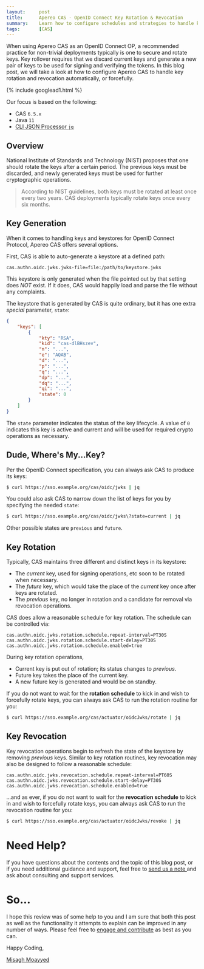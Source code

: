 ```yaml
---
layout:     post
title:      Apereo CAS - OpenID Connect Key Rotation & Revocation
summary:    Learn how to configure schedules and strategies to handle key rollover, rotation, and revocation for keys used by OpenID Connect's keystore.
tags:       [CAS]
---
```


When using Apereo CAS as an OpenID Connect OP, a recommended practice for non-trivial deployments typically is one to secure and rotate keys. Key rollover requires that we discard current keys and generate a new pair of keys to be used for signing and verifying the tokens. In this blog post, we will take a look at how to configure Apereo CAS to handle key rotation and revocation automatically, or forcefully.

{% include googlead1.html  %}

Our focus is based on the following:

- CAS `6.5.x`
- Java `11`
- [CLI JSON Processor `jq`](https://stedolan.github.io/jq/)

## Overview

National Institute of Standards and Technology (NIST) proposes that one should rotate the keys after a certain period. The previous keys must be discarded, 
and newly generated keys must be used for further cryptographic operations. 

> According to NIST guidelines, both keys must be rotated at least once every two years. CAS deployments typically rotate keys once every six months.

## Key Generation

When it comes to handling keys and keystores for OpenID Connect Protocol, Apereo CAS offers several options. 

First, CAS is able to auto-generate a keystore at a defined path:

```properties
cas.authn.oidc.jwks.jwks-file=file:/path/to/keystore.jwks
```

This keystore is only generated when the file pointed out by that setting does *NOT* exist. If it does, CAS would happily load and parse the file without any complaints.

The keystore that is generated by CAS is quite ordinary, but it has one extra *special* parameter, `state`:

```json
{
    "keys": [
        {
            "kty": "RSA",
            "kid": "cas-dlBHszev",
            "n": "...",
            "e": "AQAB",
            "d": "...",
            "p": "...",
            "q": "...",
            "dp": "...",
            "dq": "...",
            "qi": "...",
            "state": 0
        }
    ]
}
```

The `state` parameter indicates the status of the key lifecycle. A value of `0` indicates this key is active and current and will be used for required crypto operations as necessary. 

## Dude, Where's My...Key?

Per the OpenID Connect specification, you can always ask CAS to produce its keys:

```bash
$ curl https://sso.example.org/cas/oidc/jwks | jq
```

You could also ask CAS to narrow down the list of keys for you by specifying the needed `state`:

```bash
$ curl https://sso.example.org/cas/oidc/jwks\?state=current | jq
```

Other possible states are `previous` and `future`.

## Key Rotation

Typically, CAS maintains three different and distinct keys in its keystore:

- The *current* key, used for signing operations, etc soon to be rotated when necessary.
- The *future* key, which would take the place of the *current* key once after keys are rotated.
- The *previous* key, no longer in rotation and a candidate for removal via revocation operations.

CAS does allow a reasonable schedule for key rotation. The schedule can be controlled via:

```properties
cas.authn.oidc.jwks.rotation.schedule.repeat-interval=PT30S
cas.authn.oidc.jwks.rotation.schedule.start-delay=PT30S
cas.authn.oidc.jwks.rotation.schedule.enabled=true
```

During key rotation operations,

- Current key is put out of rotation; its status changes to *previous*.
- Future key takes the place of the current key.
- A new future key is generated and would be on standby.

If you do not want to wait for the **rotation schedule** to kick in and wish to forcefully rotate keys, you can always ask CAS to run the rotation routine for you:

```bash
$ curl https://sso.example.org/cas/actuator/oidcJwks/rotate | jq
```

## Key Revocation

Key revocation operations begin to refresh the state of the keystore by removing *previous* keys. Similar to key rotation routines, key revocation may also be designed to follow a reasonable schedule:

```properties
cas.authn.oidc.jwks.revocation.schedule.repeat-interval=PT60S
cas.authn.oidc.jwks.revocation.schedule.start-delay=PT30S
cas.authn.oidc.jwks.revocation.schedule.enabled=true
```

...and as ever, if you do not want to wait for the **revocation schedule** to kick in and wish to forcefully rotate keys, you can always ask CAS to run the revocation routine for you:

```bash
$ curl https://sso.example.org/cas/actuator/oidcJwks/revoke | jq
```

# Need Help?

If you have questions about the contents and the topic of this blog post, or if you need additional guidance and support, feel free to [send us a note ](/#contact-section-header) and ask about consulting and support services.

# So...

I hope this review was of some help to you and I am sure that both this post as well as the functionality it attempts to explain can be improved in any number of ways. Please feel free to [engage and contribute][contribguide] as best as you can.

Happy Coding,

[Misagh Moayyed](https://fawnoos.com)

[contribguide]: https://apereo.github.io/cas/developer/Contributor-Guidelines.html
